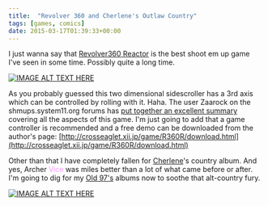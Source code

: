 ```yaml
---
title:  "Revolver 360 and Cherlene's Outlaw Country"
tags: [games, comics]
date: 2015-03-17T01:39:33+00:00
---
```


I just wanna say that [Revolver360 Reactor](http://store.steampowered.com/app/313400/) is the best shoot em up game I've seen in some time. Possibly quite a long time.

[![IMAGE ALT TEXT HERE](https://img.youtube.com/vi/mWzm5QN-bpk/0.jpg)](https://www.youtube.com/watch?v=mWzm5QN-bpk)

As you probably guessed this two dimensional sidescroller has a 3rd axis which can be controlled by rolling with it. Haha.
The user Zaarock on the shmups.system11.org forums has [put together an excellent summary](http://shmups.system11.org/viewtopic.php?f=5&t=49067) covering all the aspects of this game.
I'm just going to add that a game controller is recommended and a free demo can be downloaded from the author's page: [http://crosseaglet.xii.jp/game/R360R/download.html](http://crosseaglet.xii.jp/game/R360R/download.html)

Other than that I have completely fallen for [Cherlene](http://fc02.deviantart.net/fs71/f/2015/021/6/a/cherlene_by_princeofukraine-d8etaz8.jpg)'s country album. And yes, Archer <span style="color:#FF99FF">Vice</span> was miles better than a lot of what came before or after. I'm going to dig for my [Old 97's](https://www.youtube.com/watch?v=DcRc7Ng2ui0) albums now to soothe that alt-country fury.

[![IMAGE ALT TEXT HERE](https://img.youtube.com/vi/PBnm_5d1hJw/0.jpg)](https://www.youtube.com/watch?v=PBnm_5d1hJw)